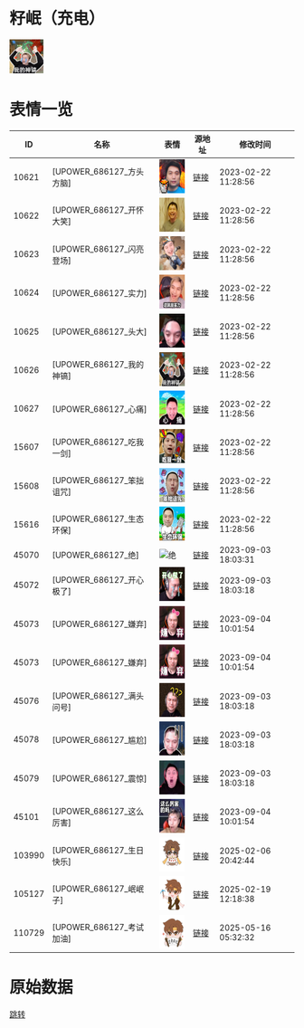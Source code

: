 # 籽岷（充电）

<img src="./cover.png" height="60" alt="cover" />

# 表情一览

|ID|名称|表情|源地址|修改时间|
|----|----|----|----|----|
|10621|[UPOWER_686127_方头方脑]|<img src="./pic/010621_%5BUPOWER_686127_方头方脑%5D.png" height="60" alt="方头方脑"/>|[链接](https://i0.hdslb.com/bfs/garb/ec129fa0287f591d494e92f61b490188b8c5e5ae.png)|2023-02-22 11:28:56|
|10622|[UPOWER_686127_开怀大笑]|<img src="./pic/010622_%5BUPOWER_686127_开怀大笑%5D.png" height="60" alt="开怀大笑"/>|[链接](https://i0.hdslb.com/bfs/garb/d917c30c6214a131acf46499a52907667a07be19.png)|2023-02-22 11:28:56|
|10623|[UPOWER_686127_闪亮登场]|<img src="./pic/010623_%5BUPOWER_686127_闪亮登场%5D.png" height="60" alt="闪亮登场"/>|[链接](https://i0.hdslb.com/bfs/garb/ebeae1235fa9397e6e5598ce1e5e2955bb345a8b.png)|2023-02-22 11:28:56|
|10624|[UPOWER_686127_实力]|<img src="./pic/010624_%5BUPOWER_686127_实力%5D.png" height="60" alt="实力"/>|[链接](https://i0.hdslb.com/bfs/garb/9496df5f85de43c3ac7f973538110269c78b713a.png)|2023-02-22 11:28:56|
|10625|[UPOWER_686127_头大]|<img src="./pic/010625_%5BUPOWER_686127_头大%5D.png" height="60" alt="头大"/>|[链接](https://i0.hdslb.com/bfs/garb/d5e1695c17c5a2cce6e68ac0cd1279d1cdaab355.png)|2023-02-22 11:28:56|
|10626|[UPOWER_686127_我的神镐]|<img src="./pic/010626_%5BUPOWER_686127_我的神镐%5D.png" height="60" alt="我的神镐"/>|[链接](https://i0.hdslb.com/bfs/garb/d8e0bcf14b0120cc2920b5cf90ee0260bf7c4ded.png)|2023-02-22 11:28:56|
|10627|[UPOWER_686127_心痛]|<img src="./pic/010627_%5BUPOWER_686127_心痛%5D.png" height="60" alt="心痛"/>|[链接](https://i0.hdslb.com/bfs/garb/24a0cc245c19e5ef534c451d108e2aef9810491f.png)|2023-02-22 11:28:56|
|15607|[UPOWER_686127_吃我一剑]|<img src="./pic/015607_%5BUPOWER_686127_吃我一剑%5D.png" height="60" alt="吃我一剑"/>|[链接](https://i0.hdslb.com/bfs/garb/44460bbb72dd65989a84dbbbb476466aba860897.png)|2023-02-22 11:28:56|
|15608|[UPOWER_686127_笨拙诅咒]|<img src="./pic/015608_%5BUPOWER_686127_笨拙诅咒%5D.png" height="60" alt="笨拙诅咒"/>|[链接](https://i0.hdslb.com/bfs/garb/02ba0663e2890c31cccae34178c2cd98f746ba15.png)|2023-02-22 11:28:56|
|15616|[UPOWER_686127_生态环保]|<img src="./pic/015616_%5BUPOWER_686127_生态环保%5D.png" height="60" alt="生态环保"/>|[链接](https://i0.hdslb.com/bfs/garb/78723801dee08cfb5a751d56a0aa3f4ae9eccbcf.png)|2023-02-22 11:28:56|
|45070|[UPOWER_686127_绝]|<img src="./pic/045070_%5BUPOWER_686127_绝%5D.png" height="60" alt="绝"/>|[链接](https://i0.hdslb.com/bfs/garb/84cf4423fa2e503ce0712145bb4f571be2579d15.png)|2023-09-03 18:03:31|
|45072|[UPOWER_686127_开心极了]|<img src="./pic/045072_%5BUPOWER_686127_开心极了%5D.png" height="60" alt="开心极了"/>|[链接](https://i0.hdslb.com/bfs/garb/6e9252df1cf876fa44fb60b968dcea7126e0517d.png)|2023-09-03 18:03:18|
|45073|[UPOWER_686127_嫌弃]|<img src="./pic/045073_%5BUPOWER_686127_嫌弃%5D.png" height="60" alt="嫌弃"/>|[链接](https://i0.hdslb.com/bfs/garb/b208f444b60a9ec602087cabbcc978f2c67959ac.png)|2023-09-04 10:01:54|
|45073|[UPOWER_686127_嫌弃]|<img src="./pic/045073_%5BUPOWER_686127_嫌弃%5D.png" height="60" alt="嫌弃"/>|[链接](https://i0.hdslb.com/bfs/garb/b208f444b60a9ec602087cabbcc978f2c67959ac.png)|2023-09-04 10:01:54|
|45076|[UPOWER_686127_满头问号]|<img src="./pic/045076_%5BUPOWER_686127_满头问号%5D.png" height="60" alt="满头问号"/>|[链接](https://i0.hdslb.com/bfs/garb/7d21548b8fcc89d337aa4feea4a5ce09fac08cd7.png)|2023-09-03 18:03:18|
|45078|[UPOWER_686127_尴尬]|<img src="./pic/045078_%5BUPOWER_686127_尴尬%5D.png" height="60" alt="尴尬"/>|[链接](https://i0.hdslb.com/bfs/garb/1be2244f0c08a91ebaec4f3980f2256abeee68eb.png)|2023-09-03 18:03:18|
|45079|[UPOWER_686127_震惊]|<img src="./pic/045079_%5BUPOWER_686127_震惊%5D.png" height="60" alt="震惊"/>|[链接](https://i0.hdslb.com/bfs/garb/9635e9de7145ffa10fe7e37d6bf1cc525000fa1b.png)|2023-09-03 18:03:18|
|45101|[UPOWER_686127_这么厉害]|<img src="./pic/045101_%5BUPOWER_686127_这么厉害%5D.png" height="60" alt="这么厉害"/>|[链接](https://i0.hdslb.com/bfs/garb/ca007c041d6b452f1092b9d43cde6a60db172488.png)|2023-09-04 10:01:54|
|103990|[UPOWER_686127_生日快乐]|<img src="./pic/103990_%5BUPOWER_686127_生日快乐%5D.png" height="60" alt="生日快乐"/>|[链接](https://i0.hdslb.com/bfs/garb/074d8374f7f2b43f1d4fb7a1c7bf7b68f6b298ab.png)|2025-02-06 20:42:44|
|105127|[UPOWER_686127_岷岷子]|<img src="./pic/105127_%5BUPOWER_686127_岷岷子%5D.png" height="60" alt="岷岷子"/>|[链接](https://i0.hdslb.com/bfs/garb/429c8f6539bac13fedcf6ce9bb9aecee4cb14137.png)|2025-02-19 12:18:38|
|110729|[UPOWER_686127_考试加油]|<img src="./pic/110729_%5BUPOWER_686127_考试加油%5D.png" height="60" alt="考试加油"/>|[链接](https://i0.hdslb.com/bfs/garb/b7d57fe3786797a154b125fb53cf4bbbc4a760ac.png)|2025-05-16 05:32:32|

# 原始数据

[跳转](./raw.json)

